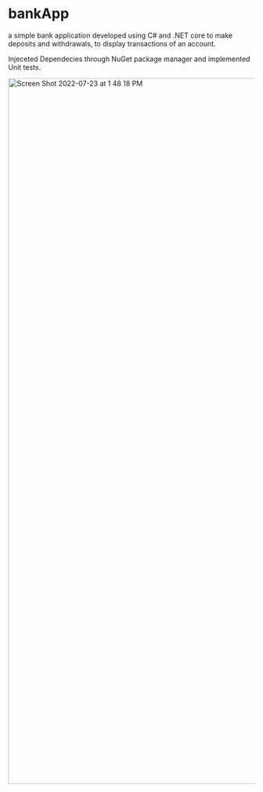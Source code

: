 # bankApp

a simple bank application developed using C# and .NET core to make deposits and withdrawals, to display transactions of an account.

Injeceted Dependecies through NuGet package manager and implemented Unit tests. 

<img width="1440" alt="Screen Shot 2022-07-23 at 1 48 18 PM" src="https://user-images.githubusercontent.com/108374844/180616977-15d92e03-5f59-4fb4-8317-bfad39a0537b.png">
